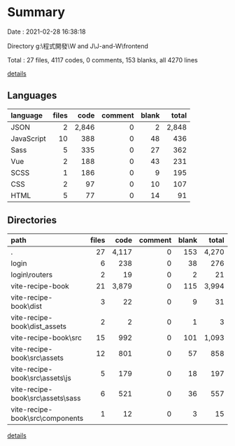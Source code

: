 # Summary

Date : 2021-02-28 16:38:18

Directory g:\程式開發\W and J\J-and-W\frontend

Total : 27 files,  4117 codes, 0 comments, 153 blanks, all 4270 lines

[details](details.md)

## Languages
| language | files | code | comment | blank | total |
| :--- | ---: | ---: | ---: | ---: | ---: |
| JSON | 2 | 2,846 | 0 | 2 | 2,848 |
| JavaScript | 10 | 388 | 0 | 48 | 436 |
| Sass | 5 | 335 | 0 | 27 | 362 |
| Vue | 2 | 188 | 0 | 43 | 231 |
| SCSS | 1 | 186 | 0 | 9 | 195 |
| CSS | 2 | 97 | 0 | 10 | 107 |
| HTML | 5 | 77 | 0 | 14 | 91 |

## Directories
| path | files | code | comment | blank | total |
| :--- | ---: | ---: | ---: | ---: | ---: |
| . | 27 | 4,117 | 0 | 153 | 4,270 |
| login | 6 | 238 | 0 | 38 | 276 |
| login\routers | 2 | 19 | 0 | 2 | 21 |
| vite-recipe-book | 21 | 3,879 | 0 | 115 | 3,994 |
| vite-recipe-book\dist | 3 | 22 | 0 | 9 | 31 |
| vite-recipe-book\dist\_assets | 2 | 2 | 0 | 1 | 3 |
| vite-recipe-book\src | 15 | 992 | 0 | 101 | 1,093 |
| vite-recipe-book\src\assets | 12 | 801 | 0 | 57 | 858 |
| vite-recipe-book\src\assets\js | 5 | 179 | 0 | 18 | 197 |
| vite-recipe-book\src\assets\sass | 6 | 521 | 0 | 36 | 557 |
| vite-recipe-book\src\components | 1 | 12 | 0 | 3 | 15 |

[details](details.md)